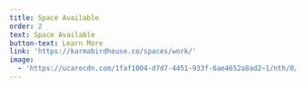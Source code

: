 ```yaml
---
title: Space Available
order: 2
text: Space Available
button-text: Learn More
link: 'https://karmabirdhouse.co/spaces/work/'
image:
  - 'https://ucarecdn.com/1faf1004-d7d7-4451-933f-6ae4652a8ad2~1/nth/0/'
---
```


